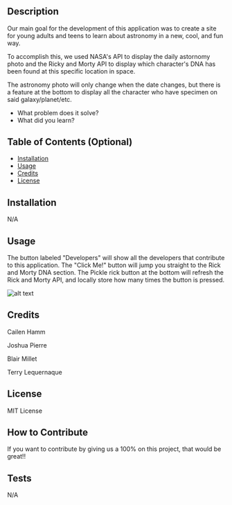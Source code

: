 # <Your-Project-Title>

## Description

Our main goal for the development of this application was to create a site for young adults and teens to learn about astronomy in a new, cool, and fun way. 

To accomplish this, we used NASA's API to display the daily astornomy photo and the Ricky and Morty API to display which character's DNA has been found at this specific location in space. 

The astronomy photo will only change when the date changes, but there is a feature at the bottom to display all the character who have specimen on said galaxy/planet/etc. 



- What problem does it solve?
- What did you learn?

## Table of Contents (Optional)

- [Installation](#installation)
- [Usage](#usage)
- [Credits](#credits)
- [License](#license)

## Installation

N/A

## Usage

The button labeled "Developers" will show all the developers that contribute to this application.
The "Click Me!" button will jump you straight to the Rick and Morty DNA section.
The Pickle rick button at the bottom will refresh the Rick and Morty API, and locally store how many times the button is pressed.

![alt text](./assets/images/astRnMy.png)

## Credits

Cailen Hamm

Joshua Pierre

Blair Millet

Terry Lequernaque

## License

MIT License 

## How to Contribute

If you want to contribute by giving us a 100% on this project, that would be great!!

## Tests

N/A